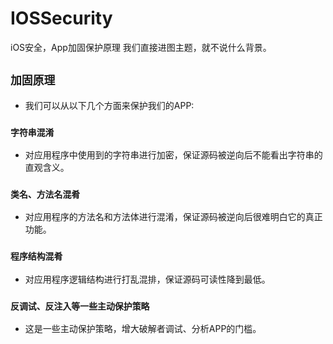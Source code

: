 # IOSSecurity
iOS安全，App加固保护原理
我们直接进图主题，就不说什么背景。

## `加固原理`
* 我们可以从以下几个方面来保护我们的APP:

### `字符串混淆`
* 对应用程序中使用到的字符串进行加密，保证源码被逆向后不能看出字符串的直观含义。

### `类名、方法名混肴`
* 对应用程序的方法名和方法体进行混淆，保证源码被逆向后很难明白它的真正功能。

### `程序结构混肴`
* 对应用程序逻辑结构进行打乱混排，保证源码可读性降到最低。

### `反调试、反注入等一些主动保护策略`
* 这是一些主动保护策略，增大破解者调试、分析APP的门槛。
